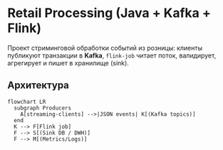 # Retail Processing (Java + Kafka + Flink)

Проект стриминговой обработки событий из розницы: клиенты публикуют транзакции в **Kafka**, `flink-job` читает поток, валидирует, агрегирует и пишет в хранилище (sink).

## Архитектура

```mermaid
flowchart LR
  subgraph Producers
    A[streaming-clients] -->|JSON events| K[(Kafka topics)]
  end
  K --> F[Flink job]
  F --> S[(Sink DB / DWH)]
  F --> M[(Metrics/Logs)]
